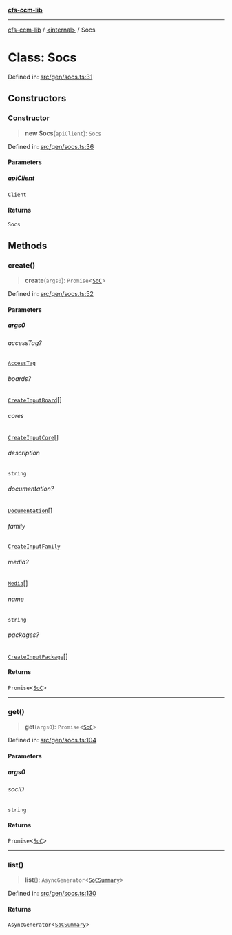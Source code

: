 [**cfs-ccm-lib**](../../README.md)

***

[cfs-ccm-lib](../../README.md) / [\<internal\>](../README.md) / Socs

# Class: Socs

Defined in: [src/gen/socs.ts:31](#)

## Constructors

### Constructor

> **new Socs**(`apiClient`): `Socs`

Defined in: [src/gen/socs.ts:36](#)

#### Parameters

##### apiClient

`Client`

#### Returns

`Socs`

## Methods

### create()

> **create**(`args0`): `Promise`\<[`SoC`](../../type-aliases/SoC.md)\>

Defined in: [src/gen/socs.ts:52](#)

#### Parameters

##### args0

###### accessTag?

[`AccessTag`](../../type-aliases/AccessTag.md)

###### boards?

[`CreateInputBoard`](../type-aliases/CreateInputBoard.md)[]

###### cores

[`CreateInputCore`](../type-aliases/CreateInputCore.md)[]

###### description

`string`

###### documentation?

[`Documentation`](../../type-aliases/Documentation.md)[]

###### family

[`CreateInputFamily`](../type-aliases/CreateInputFamily.md)

###### media?

[`Media`](../../type-aliases/Media.md)[]

###### name

`string`

###### packages?

[`CreateInputPackage`](../type-aliases/CreateInputPackage.md)[]

#### Returns

`Promise`\<[`SoC`](../../type-aliases/SoC.md)\>

***

### get()

> **get**(`args0`): `Promise`\<[`SoC`](../../type-aliases/SoC.md)\>

Defined in: [src/gen/socs.ts:104](#)

#### Parameters

##### args0

###### socID

`string`

#### Returns

`Promise`\<[`SoC`](../../type-aliases/SoC.md)\>

***

### list()

> **list**(): `AsyncGenerator`\<[`SoCSummary`](../../type-aliases/SoCSummary.md)\>

Defined in: [src/gen/socs.ts:130](#)

#### Returns

`AsyncGenerator`\<[`SoCSummary`](../../type-aliases/SoCSummary.md)\>
